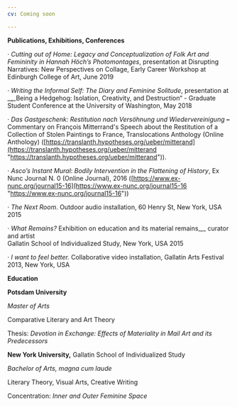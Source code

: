 ```yaml
---
cv: Coming soon

---
```

**Publications, Exhibitions, Conferences**

· _Cutting out of Home: Legacy and Conceptualization of Folk Art and Femininity in Hannah Höch’s Photomontages_, presentation at Disrupting Narratives: New Perspectives on Collage, Early Career Workshop at Edinburgh College of Art, June 2019

· _Writing the Informal Self: The Diary and Feminine Solitude_, presentation at _„_Being a Hedgehog: Isolation, Creativity, and Destruction“ - Graduate Student Conference at the University of Washington, May 2018

· _Das Gastgeschenk: Restitution nach Versöhnung und Wiedervereinigung_ **–** Commentary on François Mitterrand's Speech about the Restitution of a Collection of Stolen Paintings to France, Translocations Anthology (Online Anthology) ([https://translanth.hypotheses.org/ueber/mitterand](https://translanth.hypotheses.org/ueber/mitterand "https://translanth.hypotheses.org/ueber/mitterand")).

· _Asco’s Instant Mural_: _Bodily Intervention in the Flattening of History_, Ex Nunc Journal N. 0 (Online Journal), 2016 ([https://www.ex-nunc.org/journal15-16](https://www.ex-nunc.org/journal15-16 "https://www.ex-nunc.org/journal15-16"))

· _The Next Room_. Outdoor audio installation, 60 Henry St, New York, USA 2015

· _What Remains?_ Exhibition on education and its material remains_,_ curator and artist   
 Gallatin School of Individualized Study, New York, USA 2015

· _I want to feel better._ Collaborative video installation, Gallatin Arts Festival 2013, New York, USA

**Education**

**Potsdam University**

_Master of Arts_

Comparative Literary and Art Theory

Thesis: _Devotion in Exchange: Effects of Materiality in Mail Art and its Predecessors_

**New York University,** Gallatin School of Individualized Study

_Bachelor of Arts, magna cum laude_

Literary Theory, Visual Arts, Creative Writing

Concentration: _Inner and Outer Feminine Space_